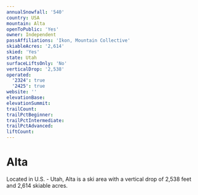 ```yaml
---
annualSnowfall: '540'
country: USA
mountain: Alta
openToPublic: 'Yes'
owner: Independent
passAffiliations: 'Ikon, Mountain Collective'
skiableAcres: '2,614'
skied: 'Yes'
state: Utah
surfaceLiftsOnly: 'No'
verticalDrop: '2,538'
operated:
  '2324': true
  '2425': true
website: ''
elevationBase:
elevationSummit:
trailCount:
trailPctBeginner:
trailPctIntermediate:
trailPctAdvanced:
liftCount:
---
```



# Alta

Located in U.S. - Utah, Alta is a ski area with a vertical drop of 2,538 feet and 2,614 skiable acres.
